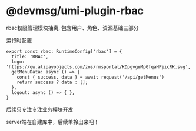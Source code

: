 # @devmsg/umi-plugin-rbac

rbac权限管理模块抽离, 包含用户、角色、资源基础三部分

运行时配置
```tsx | app.tsx
export const rbac: RuntimeConfig['rbac'] = {
  title: 'RBAC',
  logo: 'https://gw.alipayobjects.com/zos/rmsportal/KDpgvguMpGfqaHPjicRK.svg',
  getMenuData: async () => {
    const { success, data } = await request('/api/getMenus')
    return success ? data : [];
  },
  logout: async () => { },
}
```

后续只专注专注业务模块开发

server端在自建库中，后续单拎出来吧！
